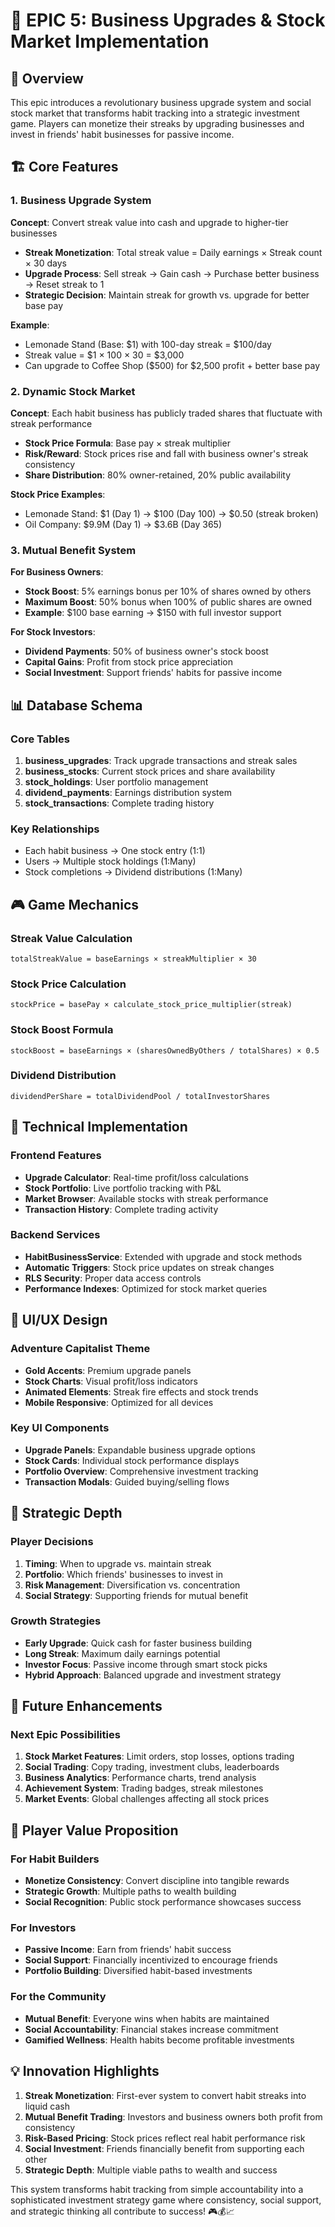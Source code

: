 # 🚀 EPIC 5: Business Upgrades & Stock Market Implementation

## 🎯 Overview

This epic introduces a revolutionary business upgrade system and social stock market that transforms habit tracking into a strategic investment game. Players can monetize their streaks by upgrading businesses and invest in friends' habit businesses for passive income.

## 🏗️ Core Features

### 1. Business Upgrade System

**Concept**: Convert streak value into cash and upgrade to higher-tier businesses

- **Streak Monetization**: Total streak value = Daily earnings × Streak count × 30 days
- **Upgrade Process**: Sell streak → Gain cash → Purchase better business → Reset streak to 1
- **Strategic Decision**: Maintain streak for growth vs. upgrade for better base pay

**Example**:

- Lemonade Stand (Base: $1) with 100-day streak = $100/day
- Streak value = $1 × 100 × 30 = $3,000
- Can upgrade to Coffee Shop ($500) for $2,500 profit + better base pay

### 2. Dynamic Stock Market

**Concept**: Each habit business has publicly traded shares that fluctuate with streak performance

- **Stock Price Formula**: Base pay × streak multiplier
- **Risk/Reward**: Stock prices rise and fall with business owner's streak consistency
- **Share Distribution**: 80% owner-retained, 20% public availability

**Stock Price Examples**:

- Lemonade Stand: $1 (Day 1) → $100 (Day 100) → $0.50 (streak broken)
- Oil Company: $9.9M (Day 1) → $3.6B (Day 365)

### 3. Mutual Benefit System

**For Business Owners**:

- **Stock Boost**: 5% earnings bonus per 10% of shares owned by others
- **Maximum Boost**: 50% bonus when 100% of public shares are owned
- **Example**: $100 base earning → $150 with full investor support

**For Stock Investors**:

- **Dividend Payments**: 50% of business owner's stock boost
- **Capital Gains**: Profit from stock price appreciation
- **Social Investment**: Support friends' habits for passive income

## 📊 Database Schema

### Core Tables

1. **business_upgrades**: Track upgrade transactions and streak sales
2. **business_stocks**: Current stock prices and share availability
3. **stock_holdings**: User portfolio management
4. **dividend_payments**: Earnings distribution system
5. **stock_transactions**: Complete trading history

### Key Relationships

- Each habit business → One stock entry (1:1)
- Users → Multiple stock holdings (1:Many)
- Stock completions → Dividend distributions (1:Many)

## 🎮 Game Mechanics

### Streak Value Calculation

```
totalStreakValue = baseEarnings × streakMultiplier × 30
```

### Stock Price Calculation

```
stockPrice = basePay × calculate_stock_price_multiplier(streak)
```

### Stock Boost Formula

```
stockBoost = baseEarnings × (sharesOwnedByOthers / totalShares) × 0.5
```

### Dividend Distribution

```
dividendPerShare = totalDividendPool / totalInvestorShares
```

## 🔧 Technical Implementation

### Frontend Features

- **Upgrade Calculator**: Real-time profit/loss calculations
- **Stock Portfolio**: Live portfolio tracking with P&L
- **Market Browser**: Available stocks with streak performance
- **Transaction History**: Complete trading activity

### Backend Services

- **HabitBusinessService**: Extended with upgrade and stock methods
- **Automatic Triggers**: Stock price updates on streak changes
- **RLS Security**: Proper data access controls
- **Performance Indexes**: Optimized for stock market queries

## 🎨 UI/UX Design

### Adventure Capitalist Theme

- **Gold Accents**: Premium upgrade panels
- **Stock Charts**: Visual profit/loss indicators
- **Animated Elements**: Streak fire effects and stock trends
- **Mobile Responsive**: Optimized for all devices

### Key UI Components

- **Upgrade Panels**: Expandable business upgrade options
- **Stock Cards**: Individual stock performance displays
- **Portfolio Overview**: Comprehensive investment tracking
- **Transaction Modals**: Guided buying/selling flows

## 🔮 Strategic Depth

### Player Decisions

1. **Timing**: When to upgrade vs. maintain streak
2. **Portfolio**: Which friends' businesses to invest in
3. **Risk Management**: Diversification vs. concentration
4. **Social Strategy**: Supporting friends for mutual benefit

### Growth Strategies

- **Early Upgrade**: Quick cash for faster business building
- **Long Streak**: Maximum daily earnings potential
- **Investor Focus**: Passive income through smart stock picks
- **Hybrid Approach**: Balanced upgrade and investment strategy

## 🚀 Future Enhancements

### Next Epic Possibilities

1. **Stock Market Features**: Limit orders, stop losses, options trading
2. **Social Trading**: Copy trading, investment clubs, leaderboards
3. **Business Analytics**: Performance charts, trend analysis
4. **Achievement System**: Trading badges, streak milestones
5. **Market Events**: Global challenges affecting all stock prices

## 🎯 Player Value Proposition

### For Habit Builders

- **Monetize Consistency**: Convert discipline into tangible rewards
- **Strategic Growth**: Multiple paths to wealth building
- **Social Recognition**: Public stock performance showcases success

### For Investors

- **Passive Income**: Earn from friends' habit success
- **Social Support**: Financially incentivized to encourage friends
- **Portfolio Building**: Diversified habit-based investments

### For the Community

- **Mutual Benefit**: Everyone wins when habits are maintained
- **Social Accountability**: Financial stakes increase commitment
- **Gamified Wellness**: Health habits become profitable investments

## 💡 Innovation Highlights

1. **Streak Monetization**: First-ever system to convert habit streaks into liquid cash
2. **Mutual Benefit Trading**: Investors and business owners both profit from consistency
3. **Risk-Based Pricing**: Stock prices reflect real habit performance risk
4. **Social Investment**: Friends financially benefit from supporting each other
5. **Strategic Depth**: Multiple viable paths to wealth and success

This system transforms habit tracking from simple accountability into a sophisticated investment strategy game where consistency, social support, and strategic thinking all contribute to success! 🎮💰📈
